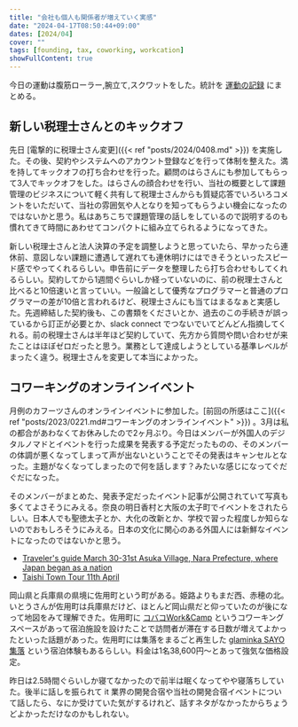 ```yaml
---
title: "会社も個人も関係者が増えていく実感"
date: "2024-04-17T08:50:44+09:00"
dates: [2024/04]
cover: ""
tags: [founding, tax, coworking, workcation]
showFullContent: true
---
```


今日の運動は腹筋ローラー,腕立て,スクワットをした。統計を [運動の記録](https://docs.google.com/spreadsheets/d/1bg85QtM-LciUgey8I79uI7vW2PEwsP6TVdeIRVkACBg/edit?usp=sharing) にまとめる。

## 新しい税理士さんとのキックオフ

先日 [電撃的に税理士さん変更]({{< ref "posts/2024/0408.md" >}}) を実施した。その後、契約やシステムへのアカウント登録などを行って体制を整えた。満を持してキックオフの打ち合わせを行った。顧問のはらさんにも参加してもらって3人でキックオフをした。はらさんの顔合わせを行い、当社の概要として課題管理のビジネスについて軽く共有して税理士さんからも質疑応答でいろいろコメントをいただいて、当社の雰囲気や人となりを知ってもらうよい機会になったのではないかと思う。私はあちこちで課題管理の話しをしているので説明するのも慣れてきて時間にあわせてコンパクトに組み立てられるようになってきた。

新しい税理士さんと法人決算の予定を調整しようと思っていたら、早かったら連休前、意図しない課題に遭遇して遅れても連休明けにはできそうといったスピード感でやってくれるらしい。申告前にデータを整理したら打ち合わせもしてくれるらしい。契約してから1週間ぐらいしか経っていないのに、前の税理士さんと比べると10倍速いと言っていい。一般論として優秀なプログラマーと普通のプログラマーの差が10倍と言われるけど、税理士さんにも当てはまるなぁと実感した。先週締結した契約後も、この書類をくださいとか、過去のこの手続きが誤っているから訂正が必要とか、slack connect でつないでいてどんどん指摘してくれる。前の税理士さんは半年ほど契約していて、先方から質問や問い合わせが来たことはほぼゼロだったと思う。業務として達成しようとしている基準レベルがまったく違う。税理士さんを変更して本当によかった。

## コワーキングのオンラインイベント

月例のカフーツさんのオンラインイベントに参加した。[前回の所感はここ]({{< ref "posts/2023/0221.md#コワーキングのオンラインイベント" >}}) 。3月は私の都合があわなくてお休みしたので2ヶ月ぶり。今日はメンバーが外国人のデジタルノマドとイベントを行った成果を発表する予定だったものの、そのメンバーの体調が悪くなってしまって声が出ないということでその発表はキャンセルとなった。主題がなくなってしまったので何を話します？みたいな感じになってぐだぐだになった。

そのメンバーがまとめた、発表予定だったイベント記事が公開されていて写真も多くてよさそうにみえる。奈良の明日香村と大阪の太子町でイベントをされたらしい。日本人でも聖徳太子とか、大化の改新とか、学校で習った程度しか知らないのでおもしろそうにみえる。日本の文化に関心のある外国人には新鮮なイベントになったのではないかと思う。

* [Traveler's guide March 30-31st Asuka Village, Nara Prefecture, where Japan began as a nation](https://en.thedeck.jp/blog/hllm2z2345t6sygj707ussvmhltsd0)
* [Taishi Town Tour 11th April](https://en.thedeck.jp/blog/taishi-town-tour-11th-april)

岡山県と兵庫県の県境に佐用町という町がある。姫路よりもまだ西、赤穂の北。いとうさんが佐用町は兵庫県だけど、ほとんど岡山県だと仰っていたのが後になって地図をみて理解できた。佐用町に [コバコWork&Camp](https://workandcamp.cobaco.co.jp/) というコワーキングスペースがあって宿泊施設を設けたことで訪問者が滞在する日数が増えてよかったといった話題があった。佐用町には集落をまるごと再生した [glaminka SAYO集落](https://glaminka.com/sayo/) という宿泊体験もあるらしい。料金は1名38,600円〜とあって強気な価格設定。

昨日は2.5時間ぐらいしか寝てなかったので前半は眠くなってやや寝落ちしていた。後半に話しを振られて it 業界の開発合宿や当社の開発合宿イベントについて話したら、なにか受けていた気がするけれど、話すネタがなかったからちょうどよかっただけなのかもしれない。
